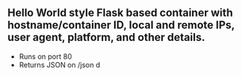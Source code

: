 ## Hello World style Flask based container with hostname/container ID, local and remote IPs, user agent, platform, and other details.

* Runs on port 80
* Returns JSON on /json
d
